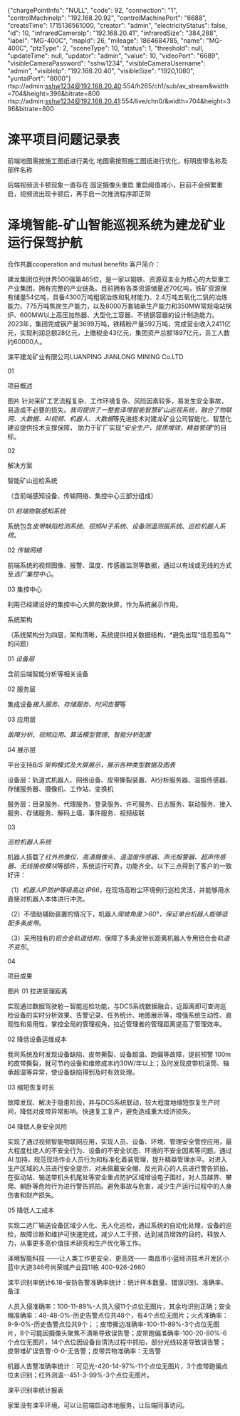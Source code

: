 {"chargePointInfo": "NULL", "code": 92, "connection": "1", "controlMachineIp": "192.168.20.92", "controlMachinePort": "6688", "createTime": 1715136561000, "creator": "admin", "electricityStatus": false, "id": 10, "infraredCameraIp": "192.168.20.41", "infraredSize": "384,288", "label": "MG-400C", "mapId": 26, "mileage": 1864684785, "name": "MG-400C", "ptzType": 2, "sceneType": 10, "status": 1, "threshold": null, "updateTime": null, "updator": "admin", "value": 10, "videoPort": "6689", "visibleCameraPassword": "sshw1234", "visibleCameraUsername": "admin", "visibleIp": "192.168.20.40", "visibleSize": "1920,1080", "yuntaiPort": "8000"} rtsp://admin:sshw1234@192.168.20.40:554/h265/ch1/sub/av_stream&width=704&height=396&bitrate=800 rtsp://admin:sshw1234@192.168.20.41:554/live/chn0/&width=704&height=396&bitrate=800



# 滦平项目问题记录表
前端地图需按施工图纸进行美化 地图需按照施工图纸进行优化，标明皮带名称及部件名称

后端视频流卡顿现象一直存在 固定摄像头重启
重启阈值减小，目前不会频繁重启，视频流出现卡顿后，再手启一次推流程序即正常

# 泽境智能-矿山智能巡视系统为建龙矿业运行保驾护航

合作共赢cooperation and mutual benefits
客户简介：

建龙集团位列世界500强第465位，是一家以钢铁、资源双主业为核心的大型重工产业集团，拥有完整的产业链条。目前拥有各类资源储量近70亿吨，铁矿资源保有储量54亿吨，具备4300万吨粗钢冶炼和轧材能力、2.4万吨五氧化二钒的冶炼能力、775万吨焦炭生产能力，以及8000万套轴承生产能力和350MW常规电站锅炉、600MW以上高压加热器、大型化工容器、不锈钢容器的设计制造能力。2023年，集团完成钢产量3699万吨，铁精粉产量592万吨，完成营业收入2411亿元，实现利润总额28亿元，上缴税金43亿元，集团资产总额1897亿元，员工人数约60000人。

滦平建龙矿业有限公司LUANPING JIANLONG MINING Co.LTD

01

项目概述

图片
针对采矿工艺流程复杂、工作环境复杂、风险因素较多，易发生安全事故，易造成不必要的损失。*我司提供了一整套泽境智能智慧矿山巡视系统，融合了物联网、大数据、AI视频、机器人、大数据*等先进技术对建龙矿业公司智能化、智慧化建设提供技术支撑保障， 助力于矿厂实现“*安全生产，提质增效，精益管理*”的目标。

02

解决方案

智能矿山巡检系统

（含前端感知设备、传输网络、集控中心三部分组成）

01  *前端物联感知系统*

系统包含*皮带缺陷检测系统*、*视频AI子系统*、*设备测温测振系统*、*巡检机器人系统*。

02  *传输网络*

前端系统的视频图像、报警、温度、传感器监测等数据，通过以有线或无线的方式至*选厂集控中心*。

03  集控中心

利用已经建设好的集控中心大屏的数块屏，作为系统展示作用。

系统架构

（系统架构分为四层，架构清晰，系统提供相关数据结构，*避免出现“信息孤岛”*的问题）

01  *设备层*

含前后端智能分析等相关设备

02  服务层

集成设备*接入服务、存储服务、时间告警*等

03  应用层

*故障分析*、*视频应用*、*算法模型管理*、*智能分析配置*

04  展示层

平台支持*B/S 架构模式及大屏展示，展示各种类型数据及图表*

设备层：轨道式机器人、网络设备、皮带撕裂装置、AI分析服务器、温振传感器、存储服务器、摄像机、工作站、变换机

服务层：目录服务、代理服务、登录服务、许可服务、日志服务、联动服务、接入服务、存储服务、解码上墙、事件服务、视频级联

03

*巡检机器人系统*

机器人搭载了*红外热像仪、高清摄像头、温湿度传感器、声光报警器、超声传感器、无线接收模块*等部件，系统运行可靠，功能齐全。以下三点得到了客户的一致好评：

（1）*机器人IP防护等级高达 IP66*，在现场高粉尘环境例行巡检灵活，并能够用水直接对机器人本体进行冲洗。

（2）不借助辅助装置的情况下，机器人*爬坡角度＞60°，保证单台机器人能够适配多条皮带*。

（3）采用独有的*铝合金轨道结构*，保障了多条皮带长距离机器人专用铝合金*轨道不变形*。

04

项目成果

图片
01  拉进管理距离

实现通过数据驾驶舱－智能巡检功能，与DCS系统数据融合，近距离即可查询巡检设备的实时分析效果、告警记录、任务统计、地图展示等，增强系统生动性、直观性和易用性，掌控全局的管理视角，拉近管理者的管理距离提高了管理效率。

02  降低设备运维成本

我司系统及时发现设备缺陷、皮带撕裂、设备超温、跑偏等故障，提前预警 100m 的皮带撕裂，就可节约设备和维修成本约30W/年以上；及时发现皮带机滚筒、轴承超温等异常，使设备缺陷得到及时有效处理。

03  缩短恢复时长

故障发现、解决于隐患阶段，并与DCS系统联动，较大程度地缩短恢复生产时间，降低对皮带异常影响。快速复工复产，避免造成重大经济损失。

04  降低人身安全风险

实现了通过视频智能物联网应用，实现人员、设备、环境、管理安全管控应用，最大程度杜绝人的不安全行为、设备的不安全状态、环境的不安全因素等问题。通过 AI 加持，规范现场作业人员行为和标准化着装管理，提升精益管理水平。对进入生产区域的人员进行安全提示，对未佩戴安全帽、反光背心的人员进行警告抓拍。在驱动站、输送带机头机尾处等安全重点防护区域增设电子围栏，对人员越界、攀爬、躺卧等危险行为进行警告抓拍。避免事故与危害，减少生产运行过程中的人身伤害和财产损失。

05  降低人工成本

实现二选厂输送设备区域少人化、无人化巡检，通过系统的自动化处理，设备的巡检，故障诊断和维护可快速完成，减少人工干预，达到减员增效的目的。释放人力，从事更多高价值技术研究和生产优化等工作。

泽境智能科技
——让人类工作更安全、更高效——
南昌市小蓝经济技术开发区小蓝中大道346号尚荣城产业园11栋
400-926-2660

滦平识别率统计6.18-安防告警准确率统计：统计样本数量、错误识别、准确率、备注

人员入侵准确率：100-11-89%-人员入侵11个点位无图片，其余均识别正确；安全帽准确率：48-48-0%-历史告警点位共48个，有4个点位无图片；火点准确率：9-9-0%-历史告警点位共9个；；皮带撕边准确率-100-11-89%-3个点位无图片，8个可能因摄像头聚焦不清晰导致误告警；皮带跑偏准确率-100-20-80%-6个点位无图片，14个点位因设备自清洗过程中抓拍，部分光线较差导致误告警；皮带堆矿误告警-0-0-无告警；皮带异物准确率：无告警

机器人告警准确率统计：可见光-420-14-97%-11个点位无图片，3个皮带跑偏点位未识别；红外测温--451-3-99%-3个点位无图片。

滦平识别率统计报表

家里没有滦平环境，可以让前端启动本地服务，让后端同事访问。
